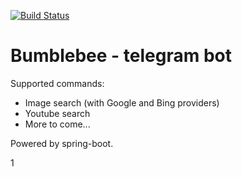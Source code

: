 [![Build Status](https://drone.io/github.com/denzelby/telegram-bot-bumblebee/status.png)](https://drone.io/github.com/denzelby/telegram-bot-bumblebee/latest)

# Bumblebee - telegram bot

Supported commands:
 * Image search (with Google and Bing providers)
 * Youtube search
 * More to come...

Powered by spring-boot.

1
